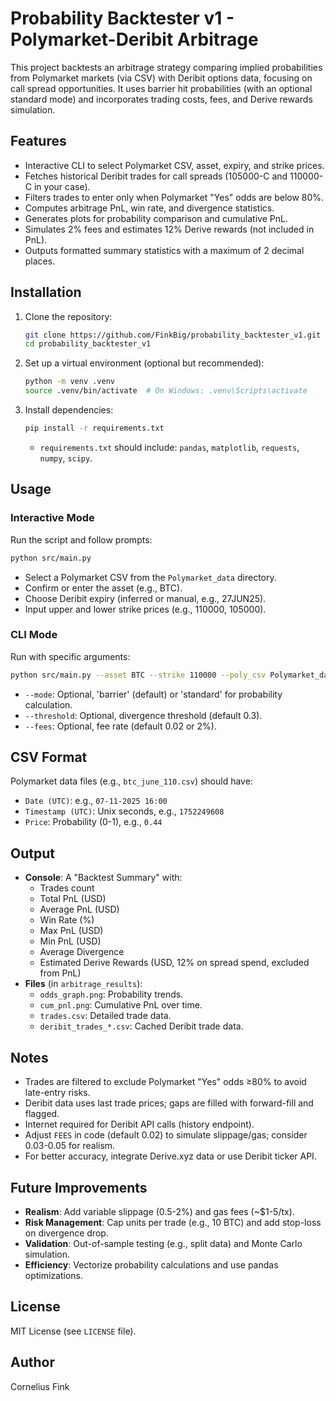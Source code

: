 # Probability Backtester v1 - Polymarket-Deribit Arbitrage

This project backtests an arbitrage strategy comparing implied probabilities from Polymarket markets (via CSV) with Deribit options data, focusing on call spread opportunities. It uses barrier hit probabilities (with an optional standard mode) and incorporates trading costs, fees, and Derive rewards simulation.

## Features
- Interactive CLI to select Polymarket CSV, asset, expiry, and strike prices.
- Fetches historical Deribit trades for call spreads (105000-C and 110000-C in your case).
- Filters trades to enter only when Polymarket "Yes" odds are below 80%.
- Computes arbitrage PnL, win rate, and divergence statistics.
- Generates plots for probability comparison and cumulative PnL.
- Simulates 2% fees and estimates 12% Derive rewards (not included in PnL).
- Outputs formatted summary statistics with a maximum of 2 decimal places.

## Installation
1. Clone the repository:
   ```bash
   git clone https://github.com/FinkBig/probability_backtester_v1.git
   cd probability_backtester_v1
   ```
2. Set up a virtual environment (optional but recommended):
   ```bash
   python -m venv .venv
   source .venv/bin/activate  # On Windows: .venv\Scripts\activate
   ```
3. Install dependencies:
   ```bash
   pip install -r requirements.txt
   ```
   - `requirements.txt` should include: `pandas`, `matplotlib`, `requests`, `numpy`, `scipy`.

## Usage
### Interactive Mode
Run the script and follow prompts:
```bash
python src/main.py
```
- Select a Polymarket CSV from the `Polymarket_data` directory.
- Confirm or enter the asset (e.g., BTC).
- Choose Deribit expiry (inferred or manual, e.g., 27JUN25).
- Input upper and lower strike prices (e.g., 110000, 105000).

### CLI Mode
Run with specific arguments:
```bash
python src/main.py --asset BTC --strike 110000 --poly_csv Polymarket_data/btc_june_110.csv --lower_strike 105000
```
- `--mode`: Optional, 'barrier' (default) or 'standard' for probability calculation.
- `--threshold`: Optional, divergence threshold (default 0.3).
- `--fees`: Optional, fee rate (default 0.02 or 2%).

## CSV Format
Polymarket data files (e.g., `btc_june_110.csv`) should have:
- `Date (UTC)`: e.g., `07-11-2025 16:00`
- `Timestamp (UTC)`: Unix seconds, e.g., `1752249608`
- `Price`: Probability (0-1), e.g., `0.44`

## Output
- **Console**: A "Backtest Summary" with:
  - Trades count
  - Total PnL (USD)
  - Average PnL (USD)
  - Win Rate (%)
  - Max PnL (USD)
  - Min PnL (USD)
  - Average Divergence
  - Estimated Derive Rewards (USD, 12% on spread spend, excluded from PnL)
- **Files** (in `arbitrage_results`):
  - `odds_graph.png`: Probability trends.
  - `cum_pnl.png`: Cumulative PnL over time.
  - `trades.csv`: Detailed trade data.
  - `deribit_trades_*.csv`: Cached Deribit trade data.

## Notes
- Trades are filtered to exclude Polymarket "Yes" odds ≥80% to avoid late-entry risks.
- Deribit data uses last trade prices; gaps are filled with forward-fill and flagged.
- Internet required for Deribit API calls (history endpoint).
- Adjust `FEES` in code (default 0.02) to simulate slippage/gas; consider 0.03-0.05 for realism.
- For better accuracy, integrate Derive.xyz data or use Deribit ticker API.

## Future Improvements
- **Realism**: Add variable slippage (0.5-2%) and gas fees (~$1-5/tx).
- **Risk Management**: Cap units per trade (e.g., 10 BTC) and add stop-loss on divergence drop.
- **Validation**: Out-of-sample testing (e.g., split data) and Monte Carlo simulation.
- **Efficiency**: Vectorize probability calculations and use pandas optimizations.

## License
MIT License (see `LICENSE` file).

## Author
Cornelius Fink
